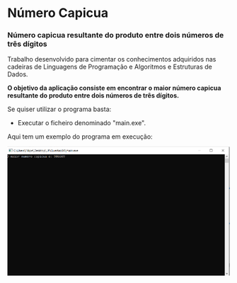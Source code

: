 # Número Capicua
### Número capicua resultante do produto entre dois números de três dígitos
Trabalho desenvolvido para cimentar os conhecimentos adquiridos nas cadeiras de Linguagens de Programação e Algoritmos e Estruturas de Dados.

**O objetivo da aplicação consiste em encontrar o maior número capicua resultante do produto entre dois números de três dígitos.**

Se quiser utilizar o programa basta:
* Executar o ficheiro denominado "main.exe".

Aqui tem um exemplo do programa em execução:

![](exe.PNG)
